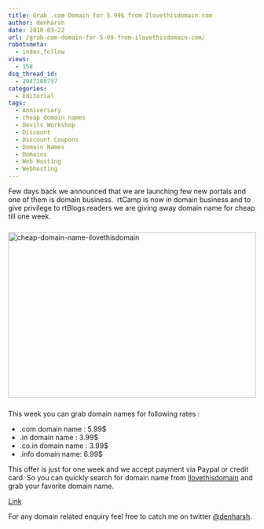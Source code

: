 ```yaml
---
title: Grab .com Domain for 5.99$ from Ilovethisdomain.com
author: denharsh
date: 2010-03-22
url: /grab-com-domain-for-5-99-from-ilovethisdomain-com/
robotsmeta:
  - index,follow
views:
  - 158
dsq_thread_id:
  - 2947108757
categories:
  - Editorial
tags:
  - Anniversary
  - cheap domain names
  - Devils Workshop
  - Discount
  - Discount Coupons
  - Domain Names
  - Domains
  - Web Hosting
  - Webhosting
---
```

Few days back we announced that we are launching few new portals and one of them is domain business.  rtCamp is now in domain business and to give privilege to rtBlogs readers we are giving away domain name for cheap till one week.

[<img class="wp-image-53692" style="float: none;margin: 10px auto;border: 0px" src="http://cdn.devilsworkshop.org/files/2010/03/cheapdomainnameilovethisdomain_thumb.jpg" border="0" alt="cheap-domain-name-ilovethisdomain" width="504" height="337" />][1]

This week you can grab domain names for following rates :

  * .com domain name : 5.99$
  * .in domain name : 3.99$
  * .co.in domain name : 3.99$
  * .info domain name: 6.99$

This offer is just for one week and we accept payment via Paypal or credit card. So you can quickly search for domain name from <a href="http://www.ilovethisdomain.com/" onclick="_gaq.push(['_trackEvent', 'outbound-article', 'http://www.ilovethisdomain.com/', 'Ilovethisdomain']);" target="_blank">Ilovethisdomain</a> and grab your favorite domain name.

<a href="http://www.ilovethisdomain.com/" onclick="_gaq.push(['_trackEvent', 'outbound-article', 'http://www.ilovethisdomain.com/', 'Link']);" target="_blank">Link</a>

For any domain related enquiry feel free to catch me on twitter <a href="http://twitter.com/denharsh" onclick="_gaq.push(['_trackEvent', 'outbound-article', 'http://twitter.com/denharsh', '@denharsh']);" rel="nofollow"  target="_blank">@denharsh</a>.

 [1]: http://cdn.devilsworkshop.org/files/2010/03/cheapdomainnameilovethisdomain.jpg
